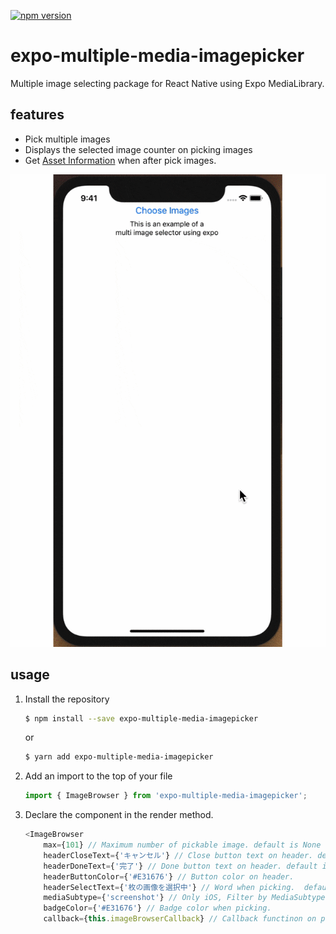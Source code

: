 [![npm version](https://badge.fury.io/js/expo-multiple-media-imagepicker.svg)](https://badge.fury.io/js/expo-multiple-media-imagepicker)

# expo-multiple-media-imagepicker

Multiple image selecting package for React Native using Expo MediaLibrary.

## features
- Pick multiple images
- Displays the selected image counter on picking images
- Get [Asset Information](https://docs.expo.io/versions/latest/sdk/media-library/#asset) when after pick images.

![Demo](./docs/demo.gif)

## usage
1. Install the repository
    ```bash
    $ npm install --save expo-multiple-media-imagepicker
    ```
    or
    ```bash
    $ yarn add expo-multiple-media-imagepicker
    ```
2. Add an import to the top of your file
    ```js
    import { ImageBrowser } from 'expo-multiple-media-imagepicker';
    ```
3. Declare the component in the render method.
    ```js
    <ImageBrowser
        max={101} // Maximum number of pickable image. default is None
        headerCloseText={'キャンセル'} // Close button text on header. default is 'Close'.
        headerDoneText={'完了'} // Done button text on header. default is 'Done'.
        headerButtonColor={'#E31676'} // Button color on header.
        headerSelectText={'枚の画像を選択中'} // Word when picking.  default is 'n selected'.
        mediaSubtype={'screenshot'} // Only iOS, Filter by MediaSubtype. default is display all.
        badgeColor={'#E31676'} // Badge color when picking.
        callback={this.imageBrowserCallback} // Callback functinon on press Done or Cancel Button. Argument is Asset Infomartion of the picked images wrapping by the Promise. />
    ```
